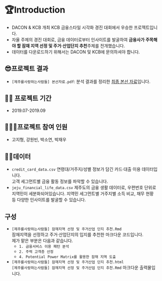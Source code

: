 # 🏆Introduction
- DACON & KCB 개최 KCB 금융스타일 시각화 경진 대회에서 우승한 프로젝트입니다.
- 자율 주제의 경진 대회로, 금융 데이터로부터 인사이트를 발굴하여 **금융사가 주목해야 할 잠재 지역 선정 및 주거·산업단지 추천**주제를 전개했습니다.
- 데이터를 다운로드하기 위해서는 DACON 및 KCB에 문의하셔야 합니다.

## 😎프로젝트 결과 
- `[제주를사랑하는사람들] 본선자료.pdf`: 분석 결과를 정리한 [최종 본선 자료](https://github.com/iloveslowfood/8thKCBFinanceDataVisualization/blob/master/%5B%EC%A0%9C%EC%A3%BC%EB%A5%BC%EC%82%AC%EB%9E%91%ED%95%98%EB%8A%94%EC%82%AC%EB%9E%8C%EB%93%A4%5D%20%EB%B3%B8%EC%84%A0%EC%9E%90%EB%A3%8C.pdf)입니다.

## 🏃‍♂️ 프로젝트 기간
- 2019.07-2019.09

## 👩‍👧‍👧프로젝트 참여 인원
- 고지형, 강원빈, 박소연, 박재우

## 🐱‍🚀데이터
* `credit_card_data.csv`
연령대/거주지/성별 정보가 담긴 카드·대출 이용 데이터입니다.  
고객 세그먼트별 금융 활동 정보를 파악할 수 있습니다.
* `jeju_financial_life_data.csv`
제주도의 금융 생활 데이터로, 우편번호 단위로 지역민이 세분화되어있습니다.
지역민 세그먼트별 거주지별 소득 비교, 채무 현황 등 다양한 인사이트를 발굴할 수 있습니다.

## 구성
* `[제주를사랑하는사람들] 잠재지역 선정 및 주거산업 단지 추천.Rmd`  
잠재지역을 선정하고 주거·산업단지의 입지를 추천한 마크다운 코드입니다.  
제가 맡은 부분은 다음과 같습니다.  
    - `1. 금융서비스 이용 패턴 분석`  
    - `2. 주력 고객층 선정`  
    - `4. Potential Power Matrix를 활용한 잠재 지역 도출`  
* `[제주를사랑하는사람들] 잠재지역 선정 및 주거산업 단지 추천.html`  
`[제주를사랑하는사람들] 잠재지역 선정 및 주거산업 단지 추천.Rmd` 마크다운 출력물입니다.

